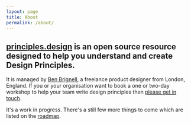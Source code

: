 ```yaml
---
layout: page
title: About
permalink: /about/
---
```

## [principles.design](https://principles.design) is an open source resource designed to help you understand and create Design Principles.

It is managed by [Ben Brignell](https://benbrignell.com), a freelance product designer from London, England. If you or your organisation want to book a one or two-day workshop to help your team write design principles then [please get in touch](https://brignell.uk).

It's a work in progress. There's a still few more things to come which are listed on the [roadmap](https://github.com/benbrignell/design-principles/issues?q=is%3Aissue+is%3Aopen+label%3Aroadmap).
